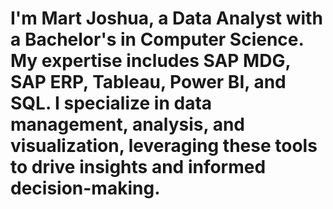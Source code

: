 # I'm Mart Joshua, a Data Analyst with a Bachelor's in Computer Science. My expertise includes SAP MDG, SAP ERP, Tableau, Power BI, and SQL. I specialize in data management, analysis, and visualization, leveraging these tools to drive insights and informed decision-making.
